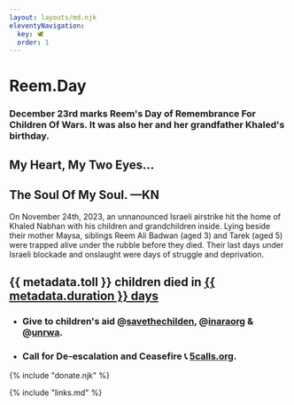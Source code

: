 ```yaml
---
layout: layouts/md.njk
eleventyNavigation:
  key: 🕊
  order: 1
---
```



# Reem.Day
### December 23rd marks Reem's Day of Remembrance For Children Of Wars. It was also her and her grandfather Khaled's birthday.
## My Heart, My Two Eyes…
## The Soul Of My Soul. —KN


On November 24th, 2023, an unnanounced Israeli airstrike hit the home of Khaled Nabhan with his children and grandchildren inside. Lying beside their mother Maysa, siblings Reem Ali Badwan (aged 3) and Tarek (aged 5) were trapped alive under the rubble before they died. Their last days under Israeli blockade and onslaught were days of struggle and deprivation.


<div class="row">
<div class="col">

## {{ metadata.toll }} children died in [{{ metadata.duration }} days](https://www.instagram.com/euromedhr/)
</div>
<div class="col">

- ### Give to children's aid @[savethechilden](https://www.instagram.com/savethechildren), @[inaraorg](https://www.instagram.com/inaraorg/) & @[unrwa](https://www.instagram.com/unrwa/).
- ### Call for De-escalation and Ceasefire 📞 [5calls.org](https://5calls.org/issue/israel-palestine-gaza-war-hamas-ceasefire/).

</div>
</div>
{% include "donate.njk" %}
<div class="hide-pr">

{% include "links.md" %}

</div>
